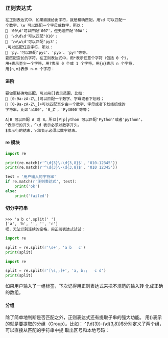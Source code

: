 ### 正则表达式

    在正则表达式中，如果直接给出字符，就是精确匹配。用\d 可以匹配一
    个数字，\w 可以匹配一个字母或数字，所以：
     '00\d'可以匹配'007'，但无法匹配'00A'；
     '\d\d\d'可以匹配'010'；
     '\w\w\d'可以匹配'py3'；
    .可以匹配任意字符，所以：
     'py.'可以匹配'pyc'、'pyo'、'py!'等等。
    要匹配变长的字符，在正则表达式中，用*表示任意个字符（包括 0 个），
    用+表示至少一个字符，用?表示 0 个或 1 个字符，用{n}表示 n 个字符，
    用{n,m}表示 n-m 个字符：
    
#### 进阶
    
    要做更精确地匹配，可以用[]表示范围，比如：
     [0-9a-zA-Z\_]可以匹配一个数字、字母或者下划线；
     [0-9a-zA-Z\_]+可以匹配至少由一个数字、字母或者下划线组成的
    字符串，比如'a100'，'0_Z'，'Py3000'等等；
    
    A|B 可以匹配 A 或 B，所以[P|p]ython 可以匹配'Python'或者'python'。
    ^表示行的开头，^\d 表示必须以数字开头。
    $表示行的结束，\d$表示必须以数字结束。
    
#### re 模块

```python
import re

print(re.match(r'^\d{3}\-\d{3,8}$', '010-12345'))
print(re.match(r'^\d{3}\-\d{3,8}$', '010 12345'))

test = '用户输入的字符串'
if re.match(r'正则表达式', test):
    print('ok')
else:
    print('failed')
```    

#### 切分字符串

    >>> 'a b c'.split(' ')
    ['a', 'b', '', '', 'c']
    嗯，无法识别连续的空格，用正则表达式试试：

```python
import re

split = re.split(r'\s+', 'a b   c')
print(split)

```

```python
import re

split = re.split(r'[\s,;]+', 'a, b;;   c d')
print(split)
```
如果用户输入了一组标签，下次记得用正则表达式来把不规范的输入转
化成正确的数组。

#### 分组

除了简单地判断是否匹配之外，正则表达式还有提取子串的强大功能。
用()表示的就是要提取的分组（Group）。比如：
^(\d{3})-(\d{3,8})$分别定义了两个组，可以直接从匹配的字符串中提
取出区号和本地号码：

